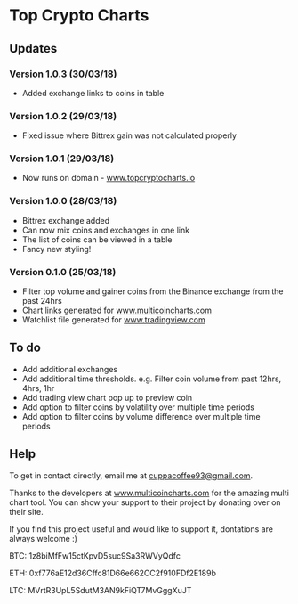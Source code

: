 # Top Crypto Charts

## Updates

### Version 1.0.3 (30/03/18)
* Added exchange links to coins in table

### Version 1.0.2 (29/03/18)
* Fixed issue where Bittrex gain was not calculated properly

### Version 1.0.1 (29/03/18)
* Now runs on domain - www.topcryptocharts.io

### Version 1.0.0 (28/03/18)
* Bittrex exchange added
* Can now mix coins and exchanges in one link
* The list of coins can be viewed in a table
* Fancy new styling!

### Version 0.1.0 (25/03/18)
* Filter top volume and gainer coins from the Binance exchange from the past 24hrs
* Chart links generated for www.multicoincharts.com
* Watchlist file generated for www.tradingview.com

## To do
* Add additional exchanges
* Add additional time thresholds. e.g. Filter coin volume from past 12hrs, 4hrs, 1hr
* Add trading view chart pop up to preview coin
* Add option to filter coins by volatility over multiple time periods
* Add option to filter coins by volume difference over multiple time periods

## Help

To get in contact directly, email me at cuppacoffee93@gmail.com.


Thanks to the developers at www.multicoincharts.com for the amazing multi chart tool. You can show your support to their project by donating over on their site.


If you find this project useful and would like to support it, dontations are always welcome :)

BTC: 1z8biMfFw15ctKpvD5suc9Sa3RWVyQdfc

ETH: 0xf776aE12d36Cffc81D66e662CC2f910FDf2E189b

LTC: MVrtR3UpL5SdutM3AN9kFiQT7MvGggXuJT
